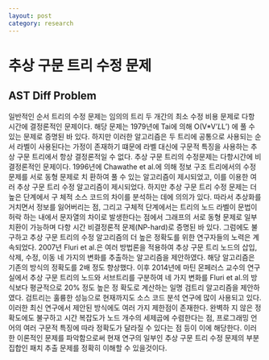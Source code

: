 ```yaml
---
layout: post
category: research
---
```


# 추상 구문 트리 수정 문제
## AST Diff Problem

일반적인 순서 트리의 수정 문제는 임의의 트리 두 개간의 최소 수정 비용 문제로 다항 시간에 결정론적인 문제이다. 해당 문제는 1979년에 Tai에 의해 O(V*V’*L*L’) 에 풀 수 있는 문제로 증명된 바 있다. 하지만 이러한 알고리즘은 두 트리에 공통으로 사용되는 순서 라벨이 사용된다는 가정이 존재하기 떄문에 라벨 대신에 구문적 특징을 사용하는 추상 구문 트리에서 항상 결정론적일 수 없다.
추상 구문 트리의 수정문제는 다항시간에 비결정론적인 문제이다. 1996년에 Chawathe et al.에 의해 정보 구조 트리에서의 수정 문제를 서로 동형 문제로 치 환하여 풀 수 있는 알고리즘이 제시되었고, 이를 이용한 여러 추상 구문 트리 수정 알고리즘이 제시되었다. 하지만 추상 구문 트리 수정 문제는 더 높은 단계에서 구 체적 소스 코드의 차이를 분석하는 데에 의의가 있다. 따라서 추상화를 거치면서 정보를 잃어버리는 점, 그리고 구체적 단계에서는 트리의 노드 라벨이 문법이 허락 하는 내에서 문자열의 차이로 발생한다는 점에서 그래프의 서로 동형 문제로 일부 치환이 가능하며 다항 시간 비결정론적 문제(NP-hard)로 증명된 바 있다.
그럼에도 불구하고 추상 구문 트리의 수정 알고리즘의 더 높은 정확도를 위한 연구자들의 노력은 계속되었다. 2007년 Fluri et al.은 여러 방법론을 적용하여 추상 구문 트리 노드의 삽입, 삭제, 수정, 이동 네 가지의 변화를 추출하는 알고리즘을 제안하였다. 해당 알고리즘은 기존의 방식의 정확도를 2배 정도 향상했다. 이후 2014년에 마틴 몬페러스 교수의 연구실에서 추상 구문 트리의 노드와 서브트리를 구분하여 네 가지 변화를 Fluri et al.의 방식보다 평균적으로 20% 정도 높은 정 확도로 계산하는 일명 검트리 알고리즘을 제안하였다. 검트리는 훌륭한 성능으로 현재까지도 소스 코드 분석 연구에 많이 사용되고 있다.
이러한 최신 연구에서 제안된 방식에도 여러 가지 제한점이 존재한다. 완벽하 지 않은 정확도에도 불구하고 시간 복잡도가 노드 개수의 세제곱에 수렴한다는 점, 프로그래밍 언어의 여러 구문적 특징에 따라 정확도가 달라질 수 있다는 점 등이 이에 해당한다.
이러한 이론적인 문제를 파악함으로써 현재 연구의 일부인 추상 구문 트리 수정 문제의 부분 집합인 패치 추출 문제를 정확히 이해할 수 있을것이다.
